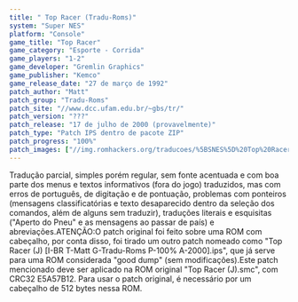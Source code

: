 ```yaml
---
title: " Top Racer (Tradu-Roms)"
system: "Super NES"
platform: "Console"
game_title: "Top Racer"
game_category: "Esporte - Corrida"
game_players: "1-2"
game_developer: "Gremlin Graphics"
game_publisher: "Kemco"
game_release_date: "27 de março de 1992"
patch_author: "Matt"
patch_group: "Tradu-Roms"
patch_site: "//www.dcc.ufam.edu.br/~gbs/tr/"
patch_version: "???"
patch_release: "17 de julho de 2000 (provavelmente)"
patch_type: "Patch IPS dentro de pacote ZIP"
patch_progress: "100%"
patch_images: ["//img.romhackers.org/traducoes/%5BSNES%5D%20Top%20Racer%20-%20Tradu-Roms%20-%201.png","//img.romhackers.org/traducoes/%5BSNES%5D%20Top%20Racer%20-%20Tradu-Roms%20-%202.png","//img.romhackers.org/traducoes/%5BSNES%5D%20Top%20Racer%20-%20Tradu-Roms%20-%203.png"]
---
```

Tradução parcial, simples porém regular, sem fonte acentuada e com boa parte dos menus e textos informativos (fora do jogo) traduzidos, mas com erros de português, de digitação e de pontuação, problemas com ponteiros (mensagens classificatórias e texto desaparecido dentro da seleção dos comandos, além de alguns sem traduzir), traduções literais e esquisitas ("Aperto do Pneu" e as mensagens ao passar de país) e abreviações.ATENÇÃO:O patch original foi feito sobre uma ROM com cabeçalho, por conta disso, foi tirado um outro patch nomeado como "Top Racer (J) [I-BR T-Matt G-Tradu-Roms P-100% A-2000].ips", que já serve para uma ROM considerada "good dump" (sem modificações).Este patch mencionado deve ser aplicado na ROM original "Top Racer (J).smc", com CRC32 E5A57B12. Para usar o patch original, é necessário por um cabeçalho de 512 bytes nessa ROM.
